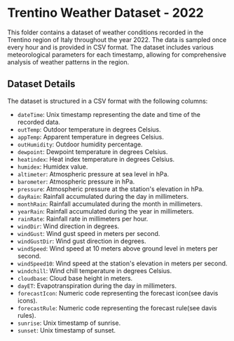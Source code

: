# Trentino Weather Dataset - 2022

This folder contains a dataset of weather conditions recorded in the Trentino region of Italy throughout the year 2022. The data is sampled once every hour and is provided in CSV format. The dataset includes various meteorological parameters for each timestamp, allowing for comprehensive analysis of weather patterns in the region.

## Dataset Details

The dataset is structured in a CSV format with the following columns:

- `dateTime`: Unix timestamp representing the date and time of the recorded data.
- `outTemp`: Outdoor temperature in degrees Celsius.
- `appTemp`: Apparent temperature in degrees Celsius.
- `outHumidity`: Outdoor humidity percentage.
- `dewpoint`: Dewpoint temperature in degrees Celsius.
- `heatindex`: Heat index temperature in degrees Celsius.
- `humidex`: Humidex value.
- `altimeter`: Atmospheric pressure at sea level in hPa.
- `barometer`: Atmospheric pressure in hPa.
- `pressure`: Atmospheric pressure at the station's elevation in hPa.
- `dayRain`: Rainfall accumulated during the day in millimeters.
- `monthRain`: Rainfall accumulated during the month in millimeters.
- `yearRain`: Rainfall accumulated during the year in millimeters.
- `rainRate`: Rainfall rate in millimeters per hour.
- `windDir`: Wind direction in degrees.
- `windGust`: Wind gust speed in meters per second.
- `windGustDir`: Wind gust direction in degrees.
- `windSpeed`: Wind speed at 10 meters above ground level in meters per second.
- `windSpeed10`: Wind speed at the station's elevation in meters per second.
- `windchill`: Wind chill temperature in degrees Celsius.
- `cloudbase`: Cloud base height in meters.
- `dayET`: Evapotranspiration during the day in millimeters.
- `forecastIcon`: Numeric code representing the forecast icon(see davis icons).
- `forecastRule`: Numeric code representing the forecast rule(see davis rules).
- `sunrise`: Unix timestamp of sunrise.
- `sunset`: Unix timestamp of sunset.
